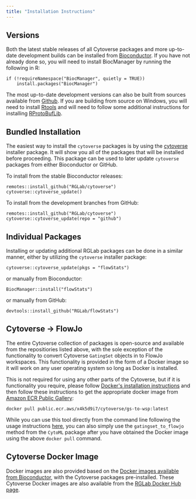 ```yaml
---
title: "Installation Instructions"
---
```


## Versions

Both the latest stable releases of all Cytoverse packages and more up-to-date development builds can be installed from [Bioconductor](http://bioconductor.org/). If you have not already done so, you will need to install BiocManager by running the following in R:

```
if (!requireNamespace("BiocManager", quietly = TRUE))
    install.packages("BiocManager")
```

The most up-to-date development versions can also be built from sources available from [Github](https://github.com/RGLab). If you are building from source on Windows, you will need to install [Rtools](https://cran.r-project.org/bin/windows/Rtools/) and will need to follow some additional instructions for installing [RProtoBufLib](https://github.com/RGLab/RProtoBufLib/blob/master/INSTALL).

## Bundled Installation

The easiest way to install the `cytoverse` packages is by using the [cytoverse](https://github.com/RGLab/cytoverse) installer package. It will show you all of the packages that will be installed before proceeding. This package can be used to later update `cytoverse` packages from either Bioconductor or GitHub.

To install from the stable Bioconductor releases:

```
remotes::install_github("RGLab/cytoverse")
cytoverse::cytoverse_update()
```

To install from the development branches from GitHub:
```
remotes::install_github("RGLab/cytoverse")
cytoverse::cytoverse_update(repo = "github")
```


## Individual Packages

Installing or updating additional RGLab packages can be done in a similar manner, either by utilizing the `cytoverse` installer package:

```
cytoverse::cytoverse_update(pkgs = "flowStats")
```
or manually from Bioconductor:

```
BiocManager::install("flowStats")
```   
or manually from GitHub:  
```
devtools::install_github("RGLab/flowStats")
```

## Cytoverse -> FlowJo

The entire Cytoverse collection of packages is open-source and available from the repositiories listed above, with the
sole exception of the functionality to convert Cytoverse `GatingSet` objects in to FlowJo workspaces. This functionality 
is provided in the form of a Docker image so it will work on any user operating system so long as Docker is installed.

This is not required for using any other parts of the Cytoverse, but if it is functionality you require, please follow
[Docker's installation instructions](https://www.docker.com/get-started) and then follow these instructions to get the appropriate
docker image from [Amazon ECR Public Gallery](https://gallery.ecr.aws/x4k5d9i7/cytoverse/gs-to-wsp):

```
docker pull public.ecr.aws/x4k5d9i7/cytoverse/gs-to-wsp:latest
```

While you can use this tool directly from the command line following the usage instructions
[here](https://gallery.ecr.aws/x4k5d9i7/cytoverse/gs-to-wsp), you can also simply use the `gatingset_to_flowjo` method from
the `CytoML` package after you have obtained the Docker image using the above `docker pull` command.

## Cytoverse Docker Image

Docker images are also provided based on the [Docker images available from Bioconductor](https://www.bioconductor.org/help/docker/), with the Cytoverse packages pre-installed. These Cytoverse Docker images are also available from the [RGLab Docker Hub page](https://hub.docker.com/r/rglab/cytoverse).